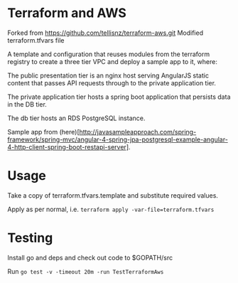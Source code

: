 # Terraform and AWS

Forked from https://github.com/tellisnz/terraform-aws.git
Modified terraform.tfvars file

A template and configuration that reuses modules from the terraform registry to
create a three tier VPC and deploy a sample app to it, where:

The public presentation tier is an nginx host serving AngularJS static content
that passes API requests through to the private application tier.

The private application tier hosts a spring boot application that persists data
in the DB tier.

The db tier hosts an RDS PostgreSQL instance.

Sample app from (here)[http://javasampleapproach.com/spring-framework/spring-mvc/angular-4-spring-jpa-postgresql-example-angular-4-http-client-spring-boot-restapi-server].

# Usage

Take a copy of terraform.tfvars.template and substitute required values.

Apply as per normal, i.e. `terraform apply -var-file=terraform.tfvars`

# Testing

Install go and deps and check out code to $GOPATH/src

Run `go test -v -timeout 20m -run TestTerraformAws`
